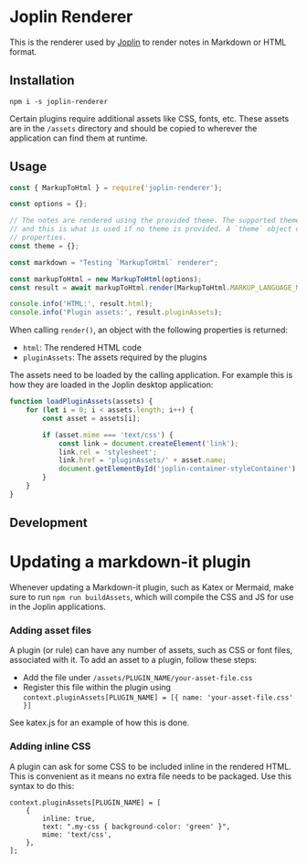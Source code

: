 # Joplin Renderer

This is the renderer used by [Joplin](https://github.com/dpjl/joplin) to render notes in Markdown or HTML format.

## Installation

	npm i -s joplin-renderer

Certain plugins require additional assets like CSS, fonts, etc. These assets are in the `/assets` directory and should be copied to wherever the application can find them at runtime.

## Usage

```js
const { MarkupToHtml } = require('joplin-renderer');

const options = {};

// The notes are rendered using the provided theme. The supported theme properties are in `defaultNoteStyle.js`
// and this is what is used if no theme is provided. A `theme` object can be provided to override default theme
// properties.
const theme = {};

const markdown = "Testing `MarkupToHtml` renderer";

const markupToHtml = new MarkupToHtml(options);
const result = await markupToHtml.render(MarkupToHtml.MARKUP_LANGUAGE_MARKDOWN, markdown, theme, options);

console.info('HTML:', result.html);
console.info('Plugin assets:', result.pluginAssets);
```

When calling `render()`, an object with the following properties is returned:

- `html`: The rendered HTML code
- `pluginAssets`: The assets required by the plugins

The assets need to be loaded by the calling application. For example this is how they are loaded in the Joplin desktop application:

```js
function loadPluginAssets(assets) {
	for (let i = 0; i < assets.length; i++) {
		const asset = assets[i];

		if (asset.mime === 'text/css') {
			const link = document.createElement('link');
			link.rel = 'stylesheet';
			link.href = 'pluginAssets/' + asset.name;
			document.getElementById('joplin-container-styleContainer').appendChild(link);
		}
	}
}
```

## Development

# Updating a markdown-it plugin

Whenever updating a Markdown-it plugin, such as Katex or Mermaid, make sure to run `npm run buildAssets`, which will compile the CSS and JS for use in the Joplin applications.

### Adding asset files

A plugin (or rule) can have any number of assets, such as CSS or font files, associated with it. To add an asset to a plugin, follow these steps:

- Add the file under `/assets/PLUGIN_NAME/your-asset-file.css`
- Register this file within the plugin using `context.pluginAssets[PLUGIN_NAME] = [{ name: 'your-asset-file.css' }]`

See katex.js for an example of how this is done.

### Adding inline CSS

A plugin can ask for some CSS to be included inline in the rendered HTML. This is convenient as it means no extra file needs to be packaged. Use this syntax to do this:

```
context.pluginAssets[PLUGIN_NAME] = [
	{
		inline: true,
		text: ".my-css { background-color: 'green' }",
		mime: 'text/css',
	},
];
```